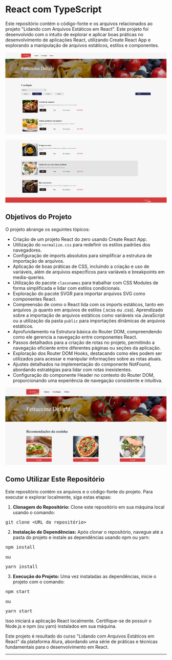 <body>
<h1>React com TypeScript</h1>

<p>Este repositório contém o código-fonte e os arquivos relacionados ao projeto "Lidando com Arquivos Estáticos em React". Este projeto foi desenvolvido com o intuito de explorar e aplicar boas práticas no desenvolvimento de aplicações React, utilizando Create React App e explorando a manipulação de arquivos estáticos, estilos e componentes.</p>

<p align="center">
    <a href="https://fettuccine-delight.vercel.app/" target="_blank">
        <img src="./src/Imagens/Photo01.png" alt="logo">
    </a>
</p>

<p align="center">
    <a href="https://fettuccine-delight.vercel.app/" target="_blank">
        <img src="./src/Imagens/Photo02.png" alt="logo">
    </a>
</p>

<h2>Objetivos do Projeto</h2>

<p>O projeto abrange os seguintes tópicos:</p>
<ul>
    <li>Criação de um projeto React do zero usando Create React App.</li>
    <li>Utilização do <code>normalize.css</code> para redefinir os estilos padrões dos navegadores.</li>
    <li>Configuração de imports absolutos para simplificar a estrutura de importação de arquivos.</li>
    <li>Aplicação de boas práticas de CSS, incluindo a criação e uso de variáveis, além de arquivos específicos para variáveis e breakpoints em media-queries.</li>
    <li>Utilização do pacote <code>classnames</code> para trabalhar com CSS Modules de forma simplificada e lidar com estilos condicionais.</li>
    <li>Exploração do pacote SVGR para importar arquivos SVG como componentes React.</li>
    <li>Compreensão de como o React lida com os imports estáticos, tanto em arquivos .js quanto em arquivos de estilos (.scss ou .css). Aprendizado sobre a importação de arquivos estáticos como variáveis via JavaScript ou a utilização da pasta <code>public</code> para importações dinâmicas de arquivos estáticos.</li>
    <li>Aprofundamento na Estrutura básica do Router DOM, compreendendo como ele gerencia a navegação entre componentes React.</li>
    <li>Passos detalhados para a criação de rotas no projeto, permitindo a navegação eficiente entre diferentes páginas ou seções da aplicação.</li>
    <li>Exploração dos Router DOM Hooks, destacando como eles podem ser utilizados para acessar e manipular informações sobre as rotas atuais.</li>
    <li>Ajustes detalhados na implementação do componente NotFound, abordando estratégias para lidar com rotas inexistentes.</li>
    <li>Configuração do componente Header no contexto do Router DOM, proporcionando uma experiência de navegação consistente e intuitiva.</li>
</ul>

<p align="center">
    <a href="https://fettuccine-delight.vercel.app/" target="_blank">
        <img src="./src/Imagens/Photo03.png" alt="logo">
    </a>
</p>

<h2>Como Utilizar Este Repositório</h2>

<p>Este repositório contém os arquivos e o código-fonte do projeto. Para executar e explorar localmente, siga estas etapas:</p>
<ol>
    <li><strong>Clonagem do Repositório:</strong> Clone este repositório em sua máquina local usando o comando:</li>
</ol>
<pre>
git clone &lt;URL_do_repositório&gt;
</pre>
<ol start="2">
    <li><strong>Instalação de Dependências:</strong> Após clonar o repositório, navegue até a pasta do projeto e instale as dependências usando npm ou yarn:</li>
</ol>
<pre>
npm install
</pre>
<p>ou</p>
<pre>
yarn install
</pre>
<ol start="3">
    <li><strong>Execução do Projeto:</strong> Uma vez instaladas as dependências, inicie o projeto com o comando:</li>
</ol>
<pre>
npm start
</pre>
<p>ou</p>
<pre>
yarn start
</pre>

<p>Isso iniciará a aplicação React localmente. Certifique-se de possuir o Node.js e npm (ou yarn) instalados em sua máquina.</p>

<p>Este projeto é resultado do curso "Lidando com Arquivos Estáticos em React" da plataforma Alura, abordando uma série de práticas e técnicas fundamentais para o desenvolvimento em React.</p>
<hr>
</body>
</html>
